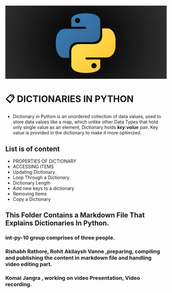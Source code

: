 ![](img.jpg)
# 📋  DICTIONARIES IN PYTHON
* Dictionary in Python is an unordered collection of data values, used to store data values like a map, which unlike other Data Types that hold only single value as an element, Dictionary holds ***key:value*** pair. Key value is provided in the dictionary to make it more optimized.
## List is of content
* PROPERTIES OF DICTIONARY
* ACCESSING ITEMS
* Updating Dictionary
* Loop Through a Dictionary
* Dictionary Length
* Add new keys to a dictionary
* Removing Items
* Copy a Dictionary

## This Folder Contains a Markdown File That Explains Dictionaries In Python.
### int-py-10 group comprises of three people.
###  Rishabh Rathore, Rohit Akilaysh Vanne ,preparing, compiling and publishing the content in markdown file and handling video editing part.
### Komal Jangra , working on video Presentation, Video recording.
